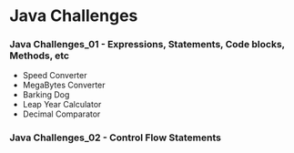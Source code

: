 # Java Challenges
### Java Challenges_01 - Expressions, Statements, Code blocks, Methods, etc
  - Speed Converter
  - MegaBytes Converter
  - Barking Dog
  - Leap Year Calculator
  - Decimal Comparator
### Java Challenges_02 - Control Flow Statements
